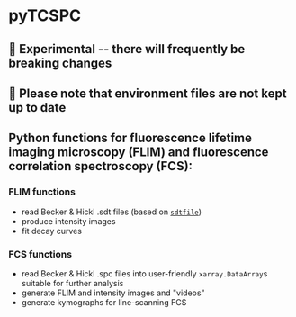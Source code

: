 # pyTCSPC

## 🚧 Experimental -- there will frequently be breaking changes

## 🚧 Please note that environment files are not kept up to date

## Python functions for fluorescence lifetime imaging microscopy (FLIM) and fluorescence correlation spectroscopy (FCS):

### FLIM functions
- read Becker &amp; Hickl .sdt files (based on [`sdtfile`](https://github.com/cgohlke/sdtfile))
- produce intensity images
- fit decay curves

### FCS functions
- read Becker &amp; Hickl .spc files into user-friendly `xarray.DataArray`s suitable for further analysis
- generate FLIM and intensity images and "videos"
- generate kymographs for line-scanning FCS
